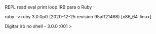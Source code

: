 REPL read eval print loop
IRB para o Ruby

ruby -v
ruby 3.0.0p0 (2020-12-25 revision 95aff21468) [x86_64-linux]

Digitar irb no shell - 
3.0.0 :001 > 
